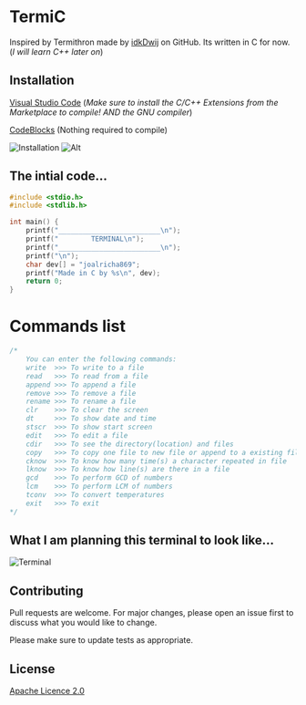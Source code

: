 # TermiC

Inspired by Termithron made by [idkDwij](https://github.com/IdkDwij/Termithon) on GitHub. Its written in C for now. (_I will learn C++ later on_)

## Installation

[Visual Studio Code](https://code.visualstudio.com/) (_Make sure to install the C/C++ Extensions from the Marketplace to compile! AND the GNU compiler_)

[CodeBlocks](https://www.codeblocks.org/) (Nothing required to compile)

![Installation](https://code.visualstudio.com/assets/docs/languages/cpp/cpp-extension.png)
![Alt](https://www.codeblocks.org/docs/cb_splash.png)

## The intial code...

```c
#include <stdio.h>
#include <stdlib.h>

int main() {
    printf("_________________________\n");
    printf("        TERMINAL\n");
    printf("_________________________\n");
    printf("\n");
    char dev[] = "joalricha869";
    printf("Made in C by %s\n", dev);
    return 0;
}
```

# Commands list

```c
/*
    You can enter the following commands:
    write  >>> To write to a file
    read   >>> To read from a file
    append >>> To append a file
    remove >>> To remove a file
    rename >>> To rename a file
    clr    >>> To clear the screen
    dt     >>> To show date and time
    stscr  >>> To show start screen
    edit   >>> To edit a file
    cdir   >>> To see the directory(location) and files
    copy   >>> To copy one file to new file or append to a existing file
    cknow  >>> To know how many time(s) a character repeated in file
    lknow  >>> To know how line(s) are there in a file
    gcd    >>> To perform GCD of numbers
    lcm    >>> To perform LCM of numbers
    tconv  >>> To convert temperatures
    exit   >>> To exit
*/
```

## What I am planning this terminal to look like...
![Terminal](https://upload.wikimedia.org/wikipedia/commons/7/78/Appleterminal2.png)

## Contributing
Pull requests are welcome. For major changes, please open an issue first to discuss what you would like to change.

Please make sure to update tests as appropriate.

## License
[Apache Licence 2.0](https://www.apache.org/licenses/LICENSE-2.0)
